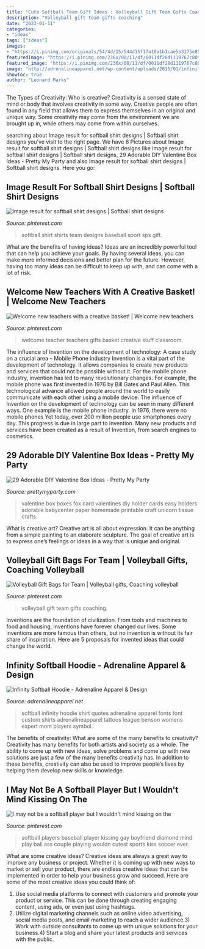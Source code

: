 ```yaml
---
title: "Cute Softball Team Gift Ideas : Volleyball Gift Team Gifts Coaching"
description: "Volleyball gift team gifts coaching"
date: "2023-01-11"
categories:
- "ideas"
tags: ["ideas"]
images:
- "https://i.pinimg.com/originals/54/4d/15/544d15f17a10a1b1cae5b3175e8508ea.jpg"
featuredImage: "https://i.pinimg.com/236x/00/11/df/0011df28d1119767c80f4ac38d90e247--volleyball-party-coaching-volleyball.jpg?nii=t"
featured_image: "https://i.pinimg.com/236x/00/11/df/0011df28d1119767c80f4ac38d90e247--volleyball-party-coaching-volleyball.jpg?nii=t"
image: "http://adrenalineapparel.net/wp-content/uploads/2015/01/infinity-softball-embroidery-2-1000x1000.png"
ShowToc: true
author: "Leonard Marks"
---
```



The Types of Creativity: Who is creative?
Creativity is a sensed state of mind or body that involves creativity in some way. Creative people are often found in any field that allows them to express themselves in an original and unique way. Some creativity may come from the environment we are brought up in, while others may come from within ourselves.

	

		
searching about Image result for softball shirt designs | Softball shirt designs you've visit to the right page. We have 6 Pictures about Image result for softball shirt designs | Softball shirt designs like Image result for softball shirt designs | Softball shirt designs, 29 Adorable DIY Valentine Box Ideas - Pretty My Party and also Image result for softball shirt designs | Softball shirt designs. Here you go:
		
    
## Image Result For Softball Shirt Designs | Softball Shirt Designs

<img loading=lazy src="https://i.pinimg.com/736x/ee/f2/ab/eef2abadd94fc3fdb9a279933377585a.jpg" onerror="this.onerror=null;this.src='https://tse1.mm.bing.net/th?id=OIP.dJDbLN-M0niIPLiBNZ5u2wHaHa&amp;pid=15.1';" alt="Image result for softball shirt designs | Softball shirt designs">

_Source: pinterest.com_

>softball shirt shirts team designs baseball sport sps gift. 

	

What are the benefits of having ideas?
Ideas are an incredibly powerful tool that can help you achieve your goals. By having several ideas, you can make more informed decisions and better plan for the future. However, having too many ideas can be difficult to keep up with, and can come with a lot of risk.

    
## Welcome New Teachers With A Creative Basket! | Welcome New Teachers

<img loading=lazy src="https://i.pinimg.com/originals/54/4d/15/544d15f17a10a1b1cae5b3175e8508ea.jpg" onerror="this.onerror=null;this.src='https://tse2.mm.bing.net/th?id=OIP.g64IJ9dQU85iY6EbcQ6PLwHaJ4&amp;pid=15.1';" alt="Welcome new teachers with a creative basket! | Welcome new teachers">

_Source: pinterest.com_

>welcome teacher teachers gifts basket creative stuff classroom. 

	

The influence of Invention on the development of technology: A case study on a crucial area – Mobile Phone industry
Invention is a vital part of the development of technology. It allows companies to create new products and services that could not be possible without it. For the mobile phone industry, invention has led to many revolutionary changes. For example, the mobile phone was first invented in 1976 by Bill Gates and Paul Allen. This technological advance allowed people around the world to easily communicate with each other using a mobile device.
The influence of Invention on the development of technology can be seen in many different ways. One example is the mobile phone industry. In 1976, there were no mobile phones Yet today, over 200 million people use smartphones every day. This progress is due in large part to invention. Many new products and services have been created as a result of Invention, from search engines to cosmetics.

    
## 29 Adorable DIY Valentine Box Ideas - Pretty My Party

<img loading=lazy src="https://www.prettymyparty.com/wp-content/uploads/2016/01/girl-fox-valentine-box.jpg" onerror="this.onerror=null;this.src='https://tse4.mm.bing.net/th?id=OIP.8FNOu0Ckrlw-CHQ6wJJhdAHaK7&amp;pid=15.1';" alt="29 Adorable DIY Valentine Box Ideas - Pretty My Party">

_Source: prettymyparty.com_

>valentine box boxes fox card valentines diy holder cards easy holders adorable babycenter paper homemade printable craft unicorn tissue crafts. 

	

What is creative art?
Creative art is all about expression. It can be anything from a simple painting to an elaborate sculpture. The goal of creative art is to express one’s feelings or ideas in a way that is unique and original.

    
## Volleyball Gift Bags For Team | Volleyball Gifts, Coaching Volleyball

<img loading=lazy src="https://i.pinimg.com/236x/00/11/df/0011df28d1119767c80f4ac38d90e247--volleyball-party-coaching-volleyball.jpg?nii=t" onerror="this.onerror=null;this.src='https://tse3.mm.bing.net/th?id=OIP.Q-10IWAGxO7-rWKH1Q4hywHaMr&amp;pid=15.1';" alt="Volleyball Gift Bags for Team | Volleyball gifts, Coaching volleyball">

_Source: pinterest.com_

>volleyball gift team gifts coaching. 

	

Inventions are the foundation of civilization. From tools and machines to food and housing, inventions have forever changed our lives. Some inventions are more famous than others, but no invention is without its fair share of inspiration. Here are 5 proposals for invented ideas that could change the world.

    
## Infinity Softball Hoodie - Adrenaline Apparel &amp; Design

<img loading=lazy src="http://adrenalineapparel.net/wp-content/uploads/2015/01/infinity-softball-embroidery-2-1000x1000.png" onerror="this.onerror=null;this.src='https://tse1.mm.bing.net/th?id=OIP.RWePvinKnifrcHCdqxAmhgHaHa&amp;pid=15.1';" alt="Infinity Softball Hoodie - Adrenaline Apparel &amp; Design">

_Source: adrenalineapparel.net_

>softball infinity hoodie shirt quotes adrenaline apparel fonts font custom shirts adrenalineapparel tattoos league benson womens expert mom players symbol. 

	

The benefits of creativity: What are some of the many benefits to creativity?
Creativity has many benefits for both artists and society as a whole. The ability to come up with new ideas, solve problems and come up with new solutions are just a few of the many benefits creativity has. In addition to these benefits, creativity can also be used to improve people’s lives by helping them develop new skills or knowledge.

    
## I May Not Be A Softball Player But I Wouldn&#039;t Mind Kissing On The

<img loading=lazy src="https://s-media-cache-ak0.pinimg.com/736x/0c/09/5c/0c095c2eb55170836cc7741ee10d63ce.jpg" onerror="this.onerror=null;this.src='https://tse2.mm.bing.net/th?id=OIP.gbzXeEh7L_ObeKta2IPi8QHaKu&amp;pid=15.1';" alt="I may not be a softball player but I wouldn&#039;t mind kissing on the">

_Source: pinterest.com_

>softball players baseball player kissing gay boyfriend diamond mind play ball ass couple playing wouldn cutest sports kiss soccer ever. 

	

What are some creative ideas?
Creative ideas are always a great way to improve any business or project. Whether it is coming up with new ways to market or sell your product, there are endless creative ideas that can be implemented in order to help your business grow and succeed. Here are some of the most creative ideas you could think of:
1) Use social media platforms to connect with customers and promote your product or service. This can be done through creating engaging content, using ads, or even just using hashtags.
2) Utilize digital marketing channels such as online video advertising, social media posts, and email marketing to reach a wider audience.3) Work with outside consultants to come up with unique solutions for your business.4) Start a blog and share your latest products and services with the public.

